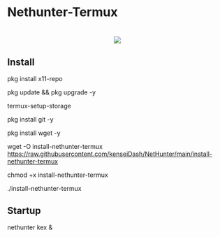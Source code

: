 # Nethunter-Termux
<h1 align="center">
    <img src="https://i.ibb.co/hg8j3Lc/k.png">
</h1>



## Install


pkg install x11-repo

pkg update && pkg upgrade -y

termux-setup-storage

pkg install git -y

pkg install wget -y

wget -O install-nethunter-termux https://raw.githubusercontent.com/kenseiDash/NetHunter/main/install-nethunter-termux

chmod +x install-nethunter-termux

./install-nethunter-termux


## Startup

nethunter kex &

